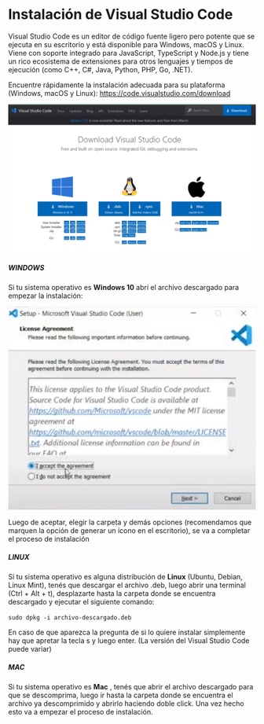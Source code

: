 # Instalación de Visual Studio Code


Visual Studio Code es un editor de código fuente ligero pero potente que se ejecuta en su escritorio y está disponible para Windows, macOS y Linux. Viene con soporte integrado para JavaScript, TypeScript y Node.js y tiene un rico ecosistema de extensiones para otros lenguajes y tiempos de ejecución (como C++, C#, Java, Python, PHP, Go, .NET).

Encuentre rápidamente la instalación adecuada para su plataforma (Windows, macOS y Linux): https://code.visualstudio.com/download

![install image](./images/installVSC.png)

##### WINDOWS
Si tu sistema operativo es **Windows 10** abrí el archivo descargado para empezar la instalación:

![agreement_windows](./images/agreement_windows.png)

Luego de aceptar, elegir la carpeta y demás opciones (recomendamos que marquen
la opción de generar un ícono en el escritorio), se va a completar el proceso de
instalación

##### LINUX

Si tu sistema operativo es alguna distribución de **Linux** (Ubuntu, Debian, Linux
Mint), tenés que descargar el archivo .deb, luego abrir una terminal (Ctrl + Alt + t),
desplazarte hasta la carpeta donde se encuentra descargado y ejecutar el siguiente
comando:

`sudo dpkg -i archivo-descargado.deb`

En caso de que aparezca la pregunta de si lo quiere instalar simplemente hay que
apretar la tecla s y luego enter. (La versión del Visual Studio Code puede variar)

##### MAC

Si tu sistema operativo es **Mac** , tenés que abrir el archivo descargado para que se descomprima, luego ir hasta la carpeta donde se encuentra el archivo ya descomprimido y abrirlo haciendo doble click. Una vez hecho esto va a empezar el proceso de instalación.

